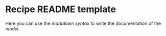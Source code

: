 # Recipe README template

Here you can use the _markdown syntax_ to write the documentation of the *model*.